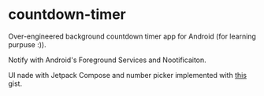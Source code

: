 # countdown-timer
Over-engineered background countdown timer app for Android (for learning purpuse :)).

Notify with Android's Foreground Services and Nootificaiton.

UI nade with Jetpack Compose and number picker implemented with [this]([https://www.example.com](https://gist.github.com/vganin/a9a84653a9f48a2d669910fbd48e32d5)) gist.
